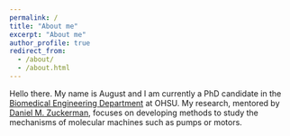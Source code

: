```yaml
---
permalink: /
title: "About me"
excerpt: "About me"
author_profile: true
redirect_from: 
  - /about/
  - /about.html
---
```


Hello there. My name is August and I am currently a PhD candidate in the [Biomedical Engineering Department]("https://www.ohsu.edu/school-of-medicine/biomedical-engineering") at OHSU. My research, mentored by [Daniel M. Zuckerman]("https://www.ohsu.edu/school-of-medicine/zuckerman-lab"), focuses on developing methods to study the mechanisms of molecular machines such as pumps or motors. 
